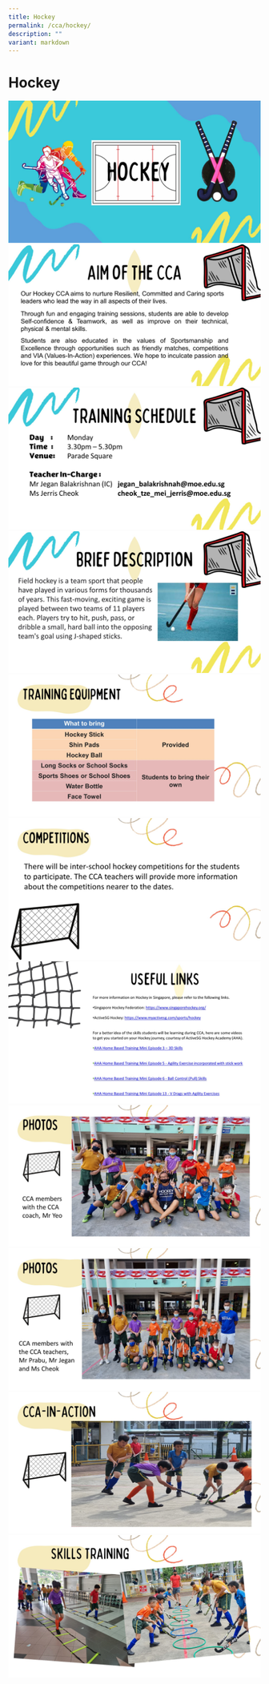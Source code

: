 ```yaml
---
title: Hockey
permalink: /cca/hockey/
description: ""
variant: markdown
---
```

# Hockey

![](/images/CCAs/Hockey/2024_Hockey_Slide1.JPG)
![](/images/CCAs/Hockey/2024_Hockey_Slide2.JPG)
![](/images/CCAs/Hockey/2024_Hockey_Slide3.JPG)
![](/images/CCAs/Hockey/2024_Hockey_Slide4.JPG)
![](/images/CCAs/Hockey/2024_Hockey_Slide5.JPG)
![](/images/CCAs/Hockey/2024_Hockey_Slide6.JPG)
![](/images/CCAs/Hockey/2024_Hockey_Slide7.JPG)
![](/images/CCAs/Hockey/2024_Hockey_Slide8.JPG)
![](/images/CCAs/Hockey/2024_Hockey_Slide9.JPG)
![](/images/CCAs/Hockey/2024_Hockey_Slide10.JPG)
![](/images/CCAs/Hockey/2024_Hockey_Slide11.JPG)